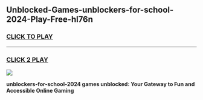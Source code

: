 
## Unblocked-Games-unblockers-for-school-2024-Play-Free-hl76n
<h3>
<a href="https://premium76.site?title=unblockers-for-school-2024&ref=18A1">CLICK TO PLAY</a></h3>
<hr>

<h3>
<a href="https://premium76.site?title=unblockers-for-school-2024&ref=18A1">CLICK 2 PLAY</a>
  
</h3>

<a href="https://premium76.site?title=unblockers-for-school-2024&ref=18A1"><img src="https://clearcache.store/games.png"></a>


**unblockers-for-school-2024 games unblocked: Your Gateway to Fun and Accessible Online Gaming**
